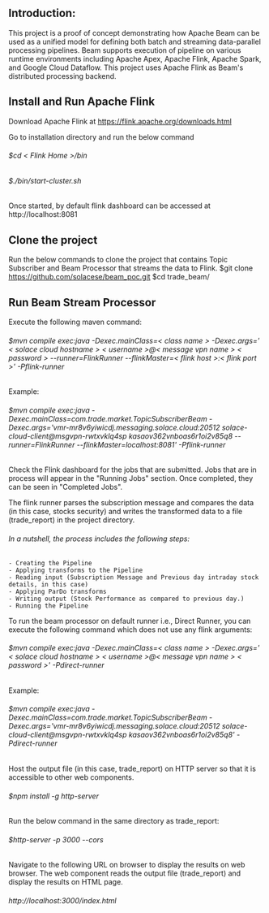 ## Introduction:

This project is a proof of concept demonstrating how Apache Beam can be used as a unified model for defining both batch and streaming data-parallel processing pipelines. Beam supports execution of pipeline on various runtime environments including Apache Apex, Apache Flink, Apache Spark, and Google Cloud Dataflow. This project uses Apache Flink as Beam's distributed processing backend.


## Install and Run Apache Flink

Download Apache Flink at https://flink.apache.org/downloads.html

Go to installation directory and run the below command

######  $cd < Flink Home >/bin
######  $./bin/start-cluster.sh

Once started, by default flink dashboard can be accessed at http://localhost:8081

## Clone the project

Run the below commands to clone the project that contains Topic Subscriber and Beam Processor that streams the data to Flink.
$git clone https://github.com/solacese/beam_poc.git
$cd trade_beam/

## Run Beam Stream Processor

Execute the following maven command:

###### $mvn compile exec:java -Dexec.mainClass=< class name > -Dexec.args=' < solace cloud hostname > < username >@< message vpn name > < password > --runner=FlinkRunner --flinkMaster=< flink host >:< flink port >' -Pflink-runner

Example:

###### $mvn compile exec:java -Dexec.mainClass=com.trade.market.TopicSubscriberBeam -Dexec.args='vmr-mr8v6yiwicdj.messaging.solace.cloud:20512 solace-cloud-client@msgvpn-rwtxvklq4sp kasaov362vnboas6r1oi2v85q8 --runner=FlinkRunner --flinkMaster=localhost:8081' -Pflink-runner

Check the Flink dashboard for the jobs that are submitted. Jobs that are in process will appear in the "Running Jobs" section. Once completed, they can be seen in "Completed Jobs".

The flink runner parses the subscription message and compares the data (in this case, stocks security) and writes the transformed data to a file (trade_report) in the project directory. 

######  In a nutshell, the process includes the following steps:
    - Creating the Pipeline
    - Applying transforms to the Pipeline
    - Reading input (Subscription Message and Previous day intraday stock details, in this case)
    - Applying ParDo transforms
    - Writing output (Stock Performance as compared to previous day.)
    - Running the Pipeline



To run the beam processor on default runner i.e., Direct Runner, you can execute the following command which does not use any flink arguments:

###### $mvn compile exec:java -Dexec.mainClass=< class name > -Dexec.args=' < solace cloud hostname > < username >@< message vpn name > < password >' -Pdirect-runner

Example:

###### $mvn compile exec:java -Dexec.mainClass=com.trade.market.TopicSubscriberBeam -Dexec.args='vmr-mr8v6yiwicdj.messaging.solace.cloud:20512 solace-cloud-client@msgvpn-rwtxvklq4sp kasaov362vnboas6r1oi2v85q8' -Pdirect-runner

Host the output file (in this case, trade_report) on HTTP server so that it is accessible to other web components.

###### $npm install -g http-server 

Run the below command in the same directory as trade_report:

###### $http-server -p 3000 --cors

Navigate to the following URL on browser to display the results on web browser. The web component reads the output file (trade_report) and display the results on HTML page.

###### http://localhost:3000/index.html
